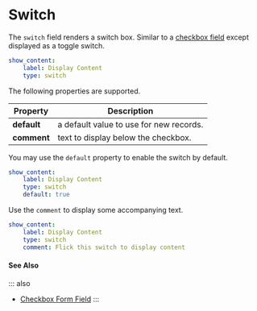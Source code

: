 # Switch

The `switch` field renders a switch box. Similar to a [checkbox field](./field-checkbox.md) except displayed as a toggle switch.

```yaml
show_content:
    label: Display Content
    type: switch
```

The following properties are supported.

Property | Description
------------- | -------------
**default** | a default value to use for new records.
**comment** | text to display below the checkbox.

You may use the `default` property to enable the switch by default.

```yaml
show_content:
    label: Display Content
    type: switch
    default: true
```

Use the `comment` to display some accompanying text.

```yaml
show_content:
    label: Display Content
    type: switch
    comment: Flick this switch to display content
```

<!--
@deprecated
You may customize the switch text by passing an array to the `options` value with false and true labels.

```yaml
show_content:
    label: Display Content
    type: switch
    options:
        - Nope
        - Yeah
```
-->


#### See Also

::: also
* [Checkbox Form Field](./field-checkbox.md)
:::
